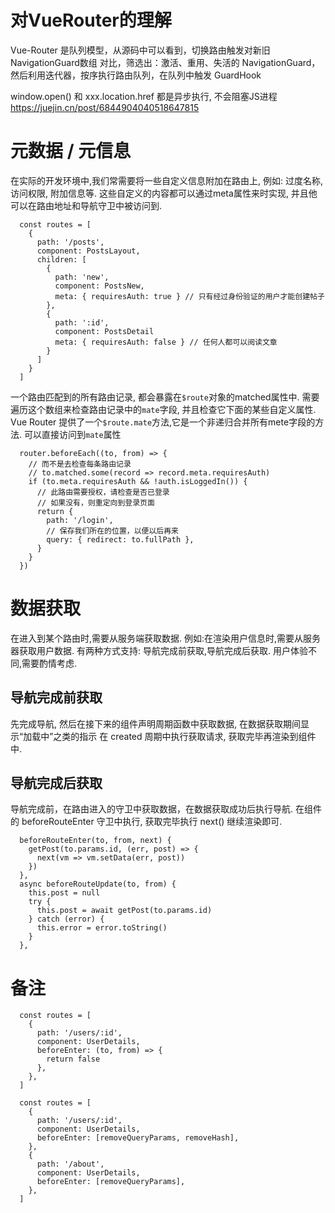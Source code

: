 
# 对VueRouter的理解
Vue-Router 是队列模型，从源码中可以看到，切换路由触发对新旧 NavigationGuard数组 对比，筛选出：激活、重用、失活的 NavigationGuard，然后利用迭代器，按序执行路由队列，在队列中触发 GuardHook

window.open() 和 xxx.location.href 都是异步执行, 不会阻塞JS进程
https://juejin.cn/post/6844904040518647815


# 元数据 / 元信息
在实际的开发环境中,我们常需要将一些自定义信息附加在路由上, 例如: 过度名称, 访问权限, 附加信息等.
这些自定义的内容都可以通过meta属性来时实现, 并且他可以在路由地址和导航守卫中被访问到.

```JS 自定义meta标签
  const routes = [
    {
      path: '/posts',
      component: PostsLayout,
      children: [
        {
          path: 'new',
          component: PostsNew,
          meta: { requiresAuth: true } // 只有经过身份验证的用户才能创建帖子
        },
        {
          path: ':id',
          component: PostsDetail
          meta: { requiresAuth: false } // 任何人都可以阅读文章
        }
      ]
    }
  ]
```

一个路由匹配到的所有路由记录, 都会暴露在`$route`对象的matched属性中.
需要遍历这个数组来检查路由记录中的`mate`字段, 并且检查它下面的某些自定义属性.
Vue Router 提供了一个`$route.mate`方法,它是一个非递归合并所有mete字段的方法. 可以直接访问到`mate`属性

```JS 访问自定义的mate属性
  router.beforeEach((to, from) => {
    // 而不是去检查每条路由记录
    // to.matched.some(record => record.meta.requiresAuth)
    if (to.meta.requiresAuth && !auth.isLoggedIn()) {
      // 此路由需要授权，请检查是否已登录
      // 如果没有，则重定向到登录页面
      return {
        path: '/login',
        // 保存我们所在的位置，以便以后再来
        query: { redirect: to.fullPath },
      }
    }
  })
```

# 数据获取
在进入到某个路由时,需要从服务端获取数据. 例如:在渲染用户信息时,需要从服务器获取用户数据.
有两种方式支持: 导航完成前获取,导航完成后获取. 用户体验不同,需要酌情考虑.

## 导航完成前获取
先完成导航, 然后在接下来的组件声明周期函数中获取数据, 在数据获取期间显示“加载中”之类的指示
在 created 周期中执行获取请求, 获取完毕再渲染到组件中.

## 导航完成后获取
导航完成前，在路由进入的守卫中获取数据，在数据获取成功后执行导航.
在组件的 beforeRouteEnter 守卫中执行, 获取完毕执行 next() 继续渲染即可.

```JS 守卫中请求数据渲染
  beforeRouteEnter(to, from, next) {
    getPost(to.params.id, (err, post) => {
      next(vm => vm.setData(err, post))
    })
  },
  async beforeRouteUpdate(to, from) {
    this.post = null
    try {
      this.post = await getPost(to.params.id)
    } catch (error) {
      this.error = error.toString()
    }
  },
```





# 备注

```JS 给王祎的示例
  const routes = [
    {
      path: '/users/:id',
      component: UserDetails,
      beforeEnter: (to, from) => {
        return false
      },
    },
  ]

  const routes = [
    {
      path: '/users/:id',
      component: UserDetails,
      beforeEnter: [removeQueryParams, removeHash],
    },
    {
      path: '/about',
      component: UserDetails,
      beforeEnter: [removeQueryParams],
    },
  ]
```
